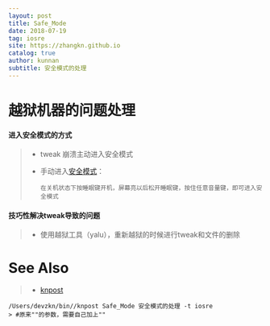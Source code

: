 ```yaml
---
layout: post
title: Safe_Mode
date: 2018-07-19
tag: iosre
site: https://zhangkn.github.io
catalog: true
author: kunnan
subtitle: 安全模式的处理
---
```




# 越狱机器的问题处理

#### 进入安全模式的方式

> * tweak 崩溃主动进入安全模式
>
> * 手动进入[安全模式](https://www.baidu.com/s?wd=%E5%AE%89%E5%85%A8%E6%A8%A1%E5%BC%8F&tn=SE_PcZhidaonwhc_ngpagmjz&rsv_dl=gh_pc_zhidao)：
>
>   ```
>   在关机状态下按睡眠键开机，屏幕亮以后松开睡眠键，按住任意音量键，即可进入安全模式
>   ```
>
>   

#### 技巧性解决tweak导致的问题

> * 使用越狱工具（yalu），重新越狱的时候进行tweak和文件的删除



# See Also 

>* [knpost](https://github.com/zhangkn/KNBin/blob/master/knpost) 
>
```
/Users/devzkn/bin//knpost Safe_Mode 安全模式的处理 -t iosre
> #原来""的参数，需要自己加上""
```

